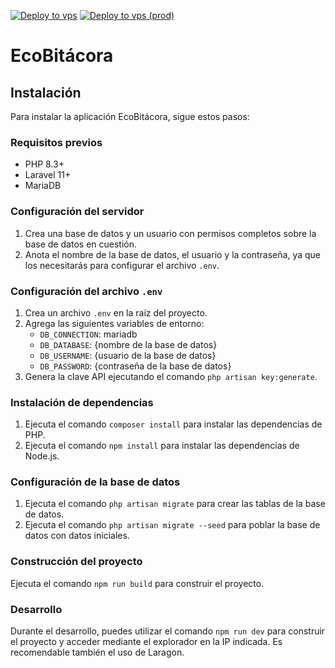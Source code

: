 [![Deploy to vps](https://github.com/IceForClass/Compost/actions/workflows/deploy.dev.yml/badge.svg?branch=dev)](https://github.com/IceForClass/Compost/actions/workflows/deploy.dev.yml)
[![Deploy to vps (prod)](https://github.com/IceForClass/Compost/actions/workflows/deploy.prod.yml/badge.svg)](https://github.com/IceForClass/Compost/actions/workflows/deploy.prod.yml)

# EcoBitácora

## Instalación

Para instalar la aplicación EcoBitácora, sigue estos pasos:

### Requisitos previos

* PHP 8.3+
* Laravel 11+
* MariaDB

### Configuración del servidor

1. Crea una base de datos y un usuario con permisos completos sobre la base de datos en cuestión.
2. Anota el nombre de la base de datos, el usuario y la contraseña, ya que los necesitarás para configurar el archivo `.env`.

### Configuración del archivo `.env`

1. Crea un archivo `.env` en la raíz del proyecto.
2. Agrega las siguientes variables de entorno:
    * `DB_CONNECTION`: mariadb
	* `DB_DATABASE`: {nombre de la base de datos}
	* `DB_USERNAME`: {usuario de la base de datos}
	* `DB_PASSWORD`: {contraseña de la base de datos}
4. Genera la clave API ejecutando el comando `php artisan key:generate`.

### Instalación de dependencias

1. Ejecuta el comando `composer install` para instalar las dependencias de PHP.
2. Ejecuta el comando `npm install` para instalar las dependencias de Node.js.

### Configuración de la base de datos

1. Ejecuta el comando `php artisan migrate` para crear las tablas de la base de datos.
2. Ejecuta el comando `php artisan migrate --seed` para poblar la base de datos con datos iniciales.

### Construcción del proyecto

Ejecuta el comando `npm run build` para construir el proyecto.

### Desarrollo

Durante el desarrollo, puedes utilizar el comando `npm run dev` para construir el proyecto y acceder mediante el explorador en la IP indicada. Es recomendable también el uso de Laragon.
